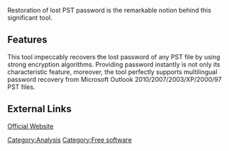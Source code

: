 Restoration of lost PST password is the remarkable notion behind this
significant tool.

## Features

This tool impeccably recovers the lost password of any PST file by using
strong encryption algorithms. Providing password instantly is not only
its characteristic feature, moreover, the tool perfectly supports
multilingual password recovery from Microsoft Outlook
2010/2007/2003/XP/2000/97 PST files.

## External Links

[Official Website](http://www.nucleustechnologies.com/)

[Category:Analysis](Category:Analysis "wikilink") [Category:Free
software](Category:Free_software "wikilink")